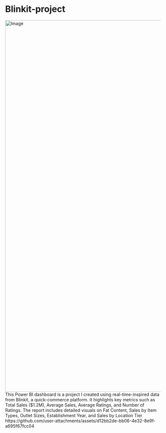 # Blinkit-project
<img width="1920" height="1200" alt="Image" src="https://github.com/user-attachments/assets/61077093-78a4-4ca0-b9c4-a118fe0831c6" />
This Power BI dashboard is a project I created using real-time-inspired data from Blinkit, a quick-commerce platform. It highlights key metrics such as Total Sales ($1.2M), Average Sales, Average Ratings, and Number of Ratings. The report includes detailed visuals on Fat Content, Sales by Item Types, Outlet Sizes, Establishment Year, and Sales by Location Tier
https://github.com/user-attachments/assets/d12bb2de-bb06-4e32-8e9f-a695f67fcc04
